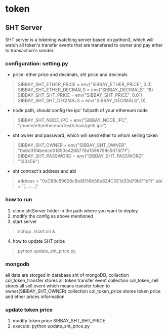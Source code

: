 # token

## SHT Server
SHT server is a tokening watching server based on python3, which will watch all token's transfer events that are transfered to owner and pay ether to transaction's sender.
### configuration: setting.py
* price: ether price and decimals, sht price and decimals
> SIBBAY_SHT_ETHER_PRICE = env("SIBBAY_ETHER_PRICE", 0.0)
> SIBBAY_SHT_ETHER_DECIMALS = env("SIBBAY_DECIMALS", 18)
> SIBBAY_SHT_SHT_PRICE = env("SIBBAY_SHT_PRICE", 0.01)
> SIBBAY_SHT_SHT_DECIMALS = env("SIBBAY_DECIMALS", 0)

* node path, should config the ipc' fullpath of your ethereum node
> SIBBAY_SHT_NODE_IPC  = env("SIBBAY_NODE_IPC", "/home/eth/ethereumTest/chain/geth.ipc")

* sht owner and password, which will send ether to whom selling token
> SIBBAY_SHT_OWNER = env("SIBBAY_SHT_OWNER", "0x6d31f4bedce01850e4268778d1596798c5075f71")
> SIBBAY_SHT_PASSWORD = env("SIBBAY_SHT_PASSWORD", "123456")

* sht contract's address and abi
> address = "0xC88c59626cBe8D56b56e824C0E1d33d79b1F1dFf"
> abi = '[........]'

### how to run
1. clone shtServer folder in the path where you want to deploy
2. modify the config as above mentioned
3. start server
> nohup ./start.sh &
4. how to update SHT price
> python update_sht_price.py

### mongodb
all data are storged in database sht of mongoDB,
collection col_token_transfer stores all token transfer event
collection col_token_sell stores all sell event which means transfer token to owner(SIBBAY_SHT_OWNER)
collection col_token_price stores token price and ether prices information

### update token price
1. modify token price SIBBAY_SHT_SHT_PRICE
2. execute: python update_sht_price.py
